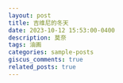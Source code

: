 ```yaml
---
layout: post
title: 吉维尼的冬天
date: 2023-10-12 15:53:00-0400
description: 莫奈
tags: 油画
categories: sample-posts
giscus_comments: true
related_posts: true
---
```

